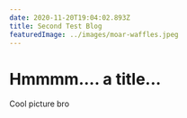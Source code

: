 ```yaml
---
date: 2020-11-20T19:04:02.893Z
title: Second Test Blog
featuredImage: ../images/moar-waffles.jpeg
---
```

# Hmmmm.... a title...

Cool picture bro

